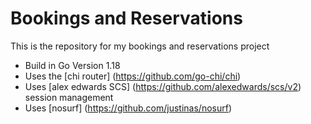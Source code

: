 # Bookings and Reservations

This is the repository for my bookings and reservations project

- Build in Go Version 1.18
- Uses the [chi router] (https://github.com/go-chi/chi)
- Uses [alex edwards SCS] (https://github.com/alexedwards/scs/v2) session management
- Uses [nosurf] (https://github.com/justinas/nosurf)